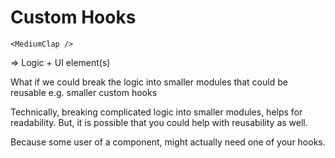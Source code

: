 # Custom Hooks

```
<MediumClap />
```

=> Logic + UI element(s)

What if we could break the logic into smaller modules that could be reusable e.g. smaller custom hooks

Technically, breaking complicated logic into smaller modules, helps for readability. But, it is possible that you could help with reusability as well.

Because some user of a component, might actually need one of your hooks.
